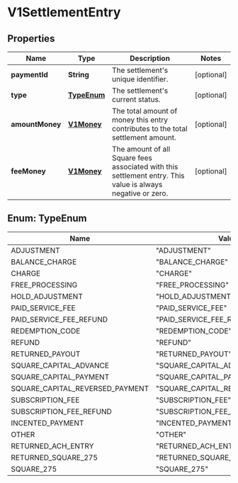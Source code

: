 
# V1SettlementEntry

## Properties
Name | Type | Description | Notes
------------ | ------------- | ------------- | -------------
**paymentId** | **String** | The settlement&#39;s unique identifier. |  [optional]
**type** | [**TypeEnum**](#TypeEnum) | The settlement&#39;s current status. |  [optional]
**amountMoney** | [**V1Money**](V1Money.md) | The total amount of money this entry contributes to the total settlement amount. |  [optional]
**feeMoney** | [**V1Money**](V1Money.md) | The amount of all Square fees associated with this settlement entry. This value is always negative or zero. |  [optional]


<a name="TypeEnum"></a>
## Enum: TypeEnum
Name | Value
---- | -----
ADJUSTMENT | &quot;ADJUSTMENT&quot;
BALANCE_CHARGE | &quot;BALANCE_CHARGE&quot;
CHARGE | &quot;CHARGE&quot;
FREE_PROCESSING | &quot;FREE_PROCESSING&quot;
HOLD_ADJUSTMENT | &quot;HOLD_ADJUSTMENT&quot;
PAID_SERVICE_FEE | &quot;PAID_SERVICE_FEE&quot;
PAID_SERVICE_FEE_REFUND | &quot;PAID_SERVICE_FEE_REFUND&quot;
REDEMPTION_CODE | &quot;REDEMPTION_CODE&quot;
REFUND | &quot;REFUND&quot;
RETURNED_PAYOUT | &quot;RETURNED_PAYOUT&quot;
SQUARE_CAPITAL_ADVANCE | &quot;SQUARE_CAPITAL_ADVANCE&quot;
SQUARE_CAPITAL_PAYMENT | &quot;SQUARE_CAPITAL_PAYMENT&quot;
SQUARE_CAPITAL_REVERSED_PAYMENT | &quot;SQUARE_CAPITAL_REVERSED_PAYMENT&quot;
SUBSCRIPTION_FEE | &quot;SUBSCRIPTION_FEE&quot;
SUBSCRIPTION_FEE_REFUND | &quot;SUBSCRIPTION_FEE_REFUND&quot;
INCENTED_PAYMENT | &quot;INCENTED_PAYMENT&quot;
OTHER | &quot;OTHER&quot;
RETURNED_ACH_ENTRY | &quot;RETURNED_ACH_ENTRY&quot;
RETURNED_SQUARE_275 | &quot;RETURNED_SQUARE_275&quot;
SQUARE_275 | &quot;SQUARE_275&quot;



